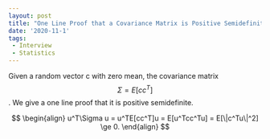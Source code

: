 ```yaml
---
layout: post
title: "One Line Proof that a Covariance Matrix is Positive Semidefinite"
date: '2020-11-1'
tags:
 - Interview
 - Statistics
---
```




Given a random vector c with zero mean, the covariance matrix $$\Sigma = E[cc^T]$$. We give a one line proof that it is positive semidefinite.

$$
\begin{align}
u^T\Sigma u = u^TE[cc^T]u = E[u^Tcc^Tu] = E[\|c^Tu\|^2] \ge 0.
\end{align}
$$
